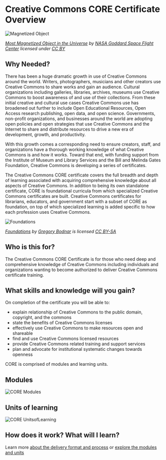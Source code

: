 # Creative Commons CORE Certificate Overview

![Magnetized Object](https://github.com/creativecommons/cc-cert-core/blob/master/images/MagnetizedObject.jpg "Magnetized Object")

*[Most Magnetized Object in the Universe](https://flic.kr/p/6wYoR8) by [NASA Goddard Space Flight Center](https://www.flickr.com/photos/gsfc/) licensed under [CC BY](https://creativecommons.org/licenses/by/2.0/)*

## Why Needed?
There has been a huge dramatic growth in use of Creative Commons around the world. Writers, photographers, musicians and other creators use Creative Commons to share works and gain an audience. Cultural organizations including galleries, libraries, archives, museums use Creative Commons to boost awareness of and use of their collections. From these initial creative and cultural use cases Creative Commons use has broadened out further to include Open Educational Resources, Open Access research publishing, open data, and open science. Governments, non-profit organizations, and businesses around the world are adopting open policies and open strategies that use Creative Commons and the Internet to share and distribute resources to drive a new era of development, growth, and productivity. 

With this growth comes a corresponding need to ensure creators, staff, and organizations have a thorough working knowledge of what Creative Commons is and how it works. Toward that end, with funding support from the Institute of Museum and Library Services and the Bill and Melinda Gates Foundation, Creative Commons is developing a series of certificates. 

The Creative Commons CORE certificate covers the full breadth and depth of learning associated with acquiring comprehensive knowledge about all aspects of Creative Commons. In addition to being its own standalone certificate, CORE is foundational curricula from which specialized Creative Commons certificates are built. Creative Commons certificates for librarians, educators, and government start with a subset of CORE as foundation, on top of which specialized learning is added specific to how each profession uses Creative Commons.

![Foundations](https://github.com/creativecommons/cc-cert-core/blob/master/images/Foundations.jpg)

*[Foundations](https://flic.kr/p/8Tbb1W) by [Gregory Bodnar](https://www.flickr.com/photos/sapheron/) is licensed [CC BY-SA](https://creativecommons.org/licenses/by-sa/2.0/)*

## Who is this for?

The Creative Commons CORE Certificate is for those who need deep and comprehensive knowledge of Creative Commons including individuals and organizations wanting to become authorized to deliver Creative Commons certificate training.

## What skills and knowledge will you gain?

On completion of the certificate you will be able to:

* explain relationship of Creative Commons to the public domain, copyright, and the commons
* state the benefits of Creative Commons licenses
* effectively use Creative Commons to make resources open and shareable
* find and use Creative Commons licensed resources
* provide Creative Commons related training and support services
* plan and advocate for institutional systematic changes towards openness 

CORE is comprised of modules and learning units.

## Modules
![CORE Modules](https://creativecommons.github.io/cc-cert-core/images/core6.jpg "CORE Modules")

## Units of learning
![CORE UnitsofLearning](https://creativecommons.github.io/cc-cert-core/images/learning-units-6.png "CORE Module Learning Units")


## How does it work? What will I learn?

Learn more [about the delivery format and process](../details/index.md) or [explore the modules and units](../contents/index.md)


